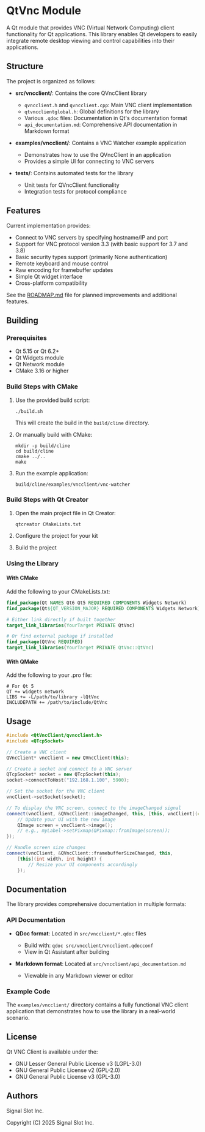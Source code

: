 # QtVnc Module

A Qt module that provides VNC (Virtual Network Computing) client functionality for Qt applications. This library enables Qt developers to easily integrate remote desktop viewing and control capabilities into their applications.

## Structure

The project is organized as follows:

- **src/vncclient/**: Contains the core QVncClient library
  - `qvncclient.h` and `qvncclient.cpp`: Main VNC client implementation
  - `qtvncclientglobal.h`: Global definitions for the library
  - Various `.qdoc` files: Documentation in Qt's documentation format
  - `api_documentation.md`: Comprehensive API documentation in Markdown format

- **examples/vncclient/**: Contains a VNC Watcher example application
  - Demonstrates how to use the QVncClient in an application
  - Provides a simple UI for connecting to VNC servers
  
- **tests/**: Contains automated tests for the library
  - Unit tests for QVncClient functionality
  - Integration tests for protocol compliance

## Features

Current implementation provides:

- Connect to VNC servers by specifying hostname/IP and port
- Support for VNC protocol version 3.3 (with basic support for 3.7 and 3.8)
- Basic security types support (primarily None authentication)
- Remote keyboard and mouse control
- Raw encoding for framebuffer updates
- Simple Qt widget interface
- Cross-platform compatibility

See the [ROADMAP.md](ROADMAP.md) file for planned improvements and additional features.

## Building

### Prerequisites

- Qt 5.15 or Qt 6.2+
- Qt Widgets module
- Qt Network module
- CMake 3.16 or higher

### Build Steps with CMake

1. Use the provided build script:
   ```
   ./build.sh
   ```
   This will create the build in the `build/cline` directory.

2. Or manually build with CMake:
   ```
   mkdir -p build/cline
   cd build/cline
   cmake ../..
   make
   ```

3. Run the example application:
   ```
   build/cline/examples/vncclient/vnc-watcher
   ```

### Build Steps with Qt Creator

1. Open the main project file in Qt Creator:
   ```
   qtcreator CMakeLists.txt
   ```

2. Configure the project for your kit
   
3. Build the project

### Using the Library

#### With CMake

Add the following to your CMakeLists.txt:

```cmake
find_package(Qt NAMES Qt6 Qt5 REQUIRED COMPONENTS Widgets Network)
find_package(Qt${QT_VERSION_MAJOR} REQUIRED COMPONENTS Widgets Network)

# Either link directly if built together
target_link_libraries(YourTarget PRIVATE QtVnc)

# Or find external package if installed
find_package(QtVnc REQUIRED)
target_link_libraries(YourTarget PRIVATE QtVnc::QtVnc)
```

#### With QMake

Add the following to your .pro file:
   ```
   # For Qt 5
   QT += widgets network
   LIBS += -L/path/to/library -lQtVnc
   INCLUDEPATH += /path/to/include/QtVnc
   ```

## Usage

```cpp
#include <QtVncClient/qvncclient.h>
#include <QTcpSocket>

// Create a VNC client
QVncClient* vncClient = new QVncClient(this);

// Create a socket and connect to a VNC server
QTcpSocket* socket = new QTcpSocket(this);
socket->connectToHost("192.168.1.100", 5900);

// Set the socket for the VNC client
vncClient->setSocket(socket);

// To display the VNC screen, connect to the imageChanged signal
connect(vncClient, &QVncClient::imageChanged, this, [this, vncClient](const QRect &) {
    // Update your UI with the new image
    QImage screen = vncClient->image();
    // e.g., myLabel->setPixmap(QPixmap::fromImage(screen));
});

// Handle screen size changes
connect(vncClient, &QVncClient::framebufferSizeChanged, this, 
    [this](int width, int height) {
        // Resize your UI components accordingly
    });
```

## Documentation

The library provides comprehensive documentation in multiple formats:

### API Documentation

- **QDoc format**: Located in `src/vncclient/*.qdoc` files
  - Build with: `qdoc src/vncclient/vncclient.qdocconf`
  - View in Qt Assistant after building

- **Markdown format**: Located at `src/vncclient/api_documentation.md`
  - Viewable in any Markdown viewer or editor

### Example Code

The `examples/vncclient/` directory contains a fully functional VNC client application that demonstrates how to use the library in a real-world scenario.

## License

Qt VNC Client is available under the:
- GNU Lesser General Public License v3 (LGPL-3.0)
- GNU General Public License v2 (GPL-2.0)
- GNU General Public License v3 (GPL-3.0)

## Authors

Signal Slot Inc.

Copyright (C) 2025 Signal Slot Inc.